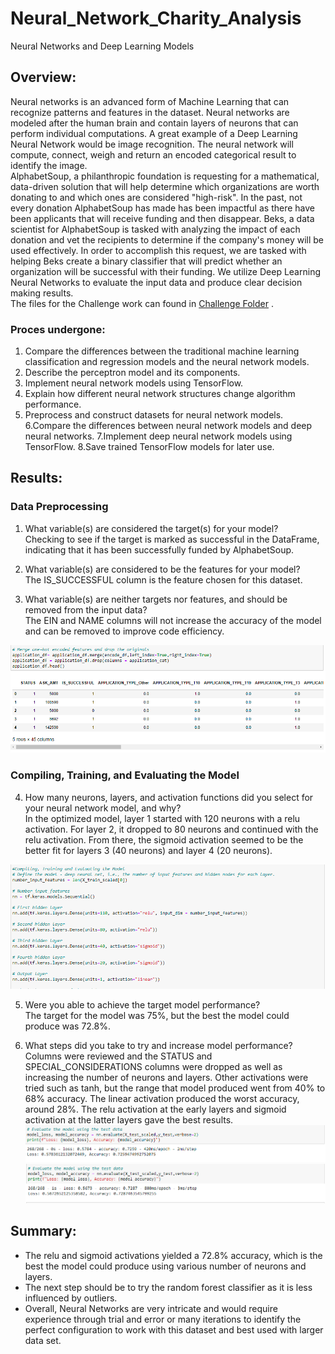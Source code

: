 # Neural_Network_Charity_Analysis
Neural Networks and Deep Learning Models


## Overview:
Neural networks is an advanced form of Machine Learning that can recognize patterns and features in the dataset. Neural networks are modeled after the human brain and contain layers of neurons that can perform individual computations. A great example of a Deep Learning Neural Network would be image recognition. The neural network will compute, connect, weigh and return an encoded categorical result to identify the image. <br>
AlphabetSoup, a philanthropic foundation is requesting for a mathematical, data-driven solution that will help determine which organizations are worth donating to and which ones are considered "high-risk". In the past, not every donation AlphabetSoup has made has been impactful as there have been applicants that will receive funding and then disappear. Beks, a data scientist for AlphabetSoup is tasked with analyzing the impact of each donation and vet the recipients to determine if the company's money will be used effectively. In order to accomplish this request, we are tasked with helping Beks create a binary classifier that will predict whether an organization will be successful with their funding. We utilize Deep Learning Neural Networks to evaluate the input data and produce clear decision making results.<br>
The files for the Challenge work can found in [Challenge Folder](https://github.com/ashwinihegde28/Neural_Network_Charity_Analysis/tree/main/Challenge) .

### Proces undergone:
1. Compare the differences between the traditional machine learning classification and regression models and the neural network models.
2. Describe the perceptron model and its components.
3. Implement neural network models using TensorFlow.
4. Explain how different neural network structures change algorithm performance.
5. Preprocess and construct datasets for neural network models.
6.Compare the differences between neural network models and deep neural networks.
7.Implement deep neural network models using TensorFlow.
8.Save trained TensorFlow models for later use.

## Results:
### Data Preprocessing
1. What variable(s) are considered the target(s) for your model?    
Checking to see if the target is marked as successful in the DataFrame, indicating that it has been successfully funded by AlphabetSoup.  

2. What variable(s) are considered to be the features for your model?    
The IS_SUCCESSFUL column is the feature chosen for this dataset.

3. What variable(s) are neither targets nor features, and should be removed from the input data?    
The EIN and NAME columns will not increase the accuracy of the model and can be removed to improve code efficiency. <br>

![Deliverable1](https://github.com/ashwinihegde28/Neural_Network_Charity_Analysis/blob/main/Challenge/Resources/Deliverable1.PNG)<br>

### Compiling, Training, and Evaluating the Model
4. How many neurons, layers, and activation functions did you select for your neural network model, and why?    
In the optimized model, layer 1 started with 120 neurons with a relu activation.  For layer 2, it dropped to 80 neurons and continued with the relu activation.  From there, the sigmoid activation seemed to be the better fit for layers 3 (40 neurons) and layer 4 (20 neurons).    <br>

![Optimisation1](https://github.com/ashwinihegde28/Neural_Network_Charity_Analysis/blob/main/Challenge/Resources/Optimisation1.PNG)   <br>

5. Were you able to achieve the target model performance?   
The target for the model was 75%, but the best the model could produce was 72.8%.

6. What steps did you take to try and increase model performance?   
Columns were reviewed and the STATUS and SPECIAL_CONSIDERATIONS columns were dropped as well as increasing the number of neurons and layers.  Other activations were tried such as tanh, but the range that model produced went from 40% to 68% accuracy.  The linear activation produced the worst accuracy, around 28%.  The relu activation at the early layers and sigmoid activation at the latter layers gave the best results.  <br>
![optimisation2](https://github.com/ashwinihegde28/Neural_Network_Charity_Analysis/blob/main/Challenge/Resources/optimisation2.PNG)  <br> 
![optimisation3](https://github.com/ashwinihegde28/Neural_Network_Charity_Analysis/blob/main/Challenge/Resources/optimisation3.PNG) <br>



## Summary:  
- The relu and sigmoid activations yielded a 72.8% accuracy, which is the best the model could produce using various number of neurons and layers.
- The next step should be to try the random forest classifier as it is less influenced by outliers.
- Overall, Neural Networks are very intricate and would require experience through trial and error or many iterations to identify the perfect configuration to work with this dataset and best used with larger data set.
